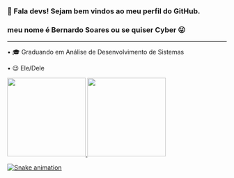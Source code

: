 ### 👋 Fala devs! Sejam bem vindos ao meu perfil do GitHub.

### meu nome é Bernardo Soares ou se quiser Cyber 😜

-------------------------------------------------------------

• 🎓 Graduando em Análise de Desenvolvimento de Sistemas

• 😉 Ele/Dele


<div>
<a href="https://github.com/bernardosoaress">
<img height="180em" src="https://github-readme-stats.vercel.app/api/top-langs/?username=bernardosoaress&layout=compact&langs_count=7&theme=dracula"/>
<img height="180em" src="https://github-readme-stats.vercel.app/api?username=seu-usuário-aqui&show_icons=true&theme=dracula&include_all_commits=true&count_private=true"/>
</div>

![Snake animation](https://github.com/bernardosoaress/bernardosoaress/blob/output/github-contribution-grid-snake.svg) 
